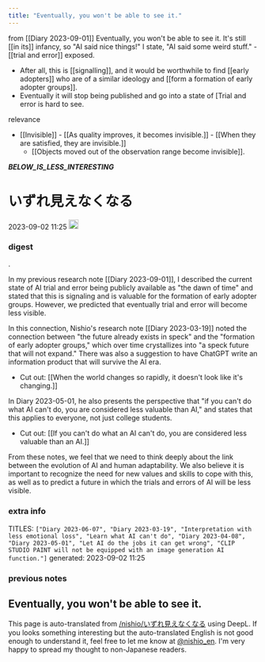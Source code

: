 ```yaml
---
title: "Eventually, you won't be able to see it."
---
```


from  [[Diary 2023-09-01]]
Eventually, you won't be able to see it.
It's still [[in its]] infancy, so "AI said nice things!" I state, "AI said some weird stuff."
    - [[trial and error]] exposed.
- After all, this is [[signalling]], and it would be worthwhile to find [[early adopters]] who are of a similar ideology and [[form a formation of early adopter groups]].
- Eventually it will stop being published and go into a state of [Trial and error is hard to see.

relevance
- [[Invisible]]
        - [[As quality improves, it becomes invisible.]]
        - [[When they are satisfied, they are invisible.]]
    - [[Objects moved out of the observation range become invisible]].

___BELOW_IS_LESS_INTERESTING___
# いずれ見えなくなる
 2023-09-02 11:25 <img src='https://scrapbox.io/api/pages/nishio-en/omni/icon' alt='omni.icon' height="19.5"/>
### digest
.

In my previous research note [[Diary 2023-09-01]], I described the current state of AI trial and error being publicly available as "the dawn of time" and stated that this is signaling and is valuable for the formation of early adopter groups. However, we predicted that eventually trial and error will become less visible.

In this connection, Nishio's research note [[Diary 2023-03-19]] noted the connection between "the future already exists in speck" and the "formation of early adopter groups," which over time crystallizes into "a speck future that will not expand." There was also a suggestion to have ChatGPT write an information product that will survive the AI era.
- Cut out: [[When the world changes so rapidly, it doesn't look like it's changing.]]

In Diary 2023-05-01, he also presents the perspective that "if you can't do what AI can't do, you are considered less valuable than AI," and states that this applies to everyone, not just college students.
- Cut out: [[If you can't do what an AI can't do, you are considered less valuable than an AI.]]

From these notes, we feel that we need to think deeply about the link between the evolution of AI and human adaptability. We also believe it is important to recognize the need for new values and skills to cope with this, as well as to predict a future in which the trials and errors of AI will be less visible.

### extra info
TITLES: `["Diary 2023-06-07", "Diary 2023-03-19", "Interpretation with less emotional loss", "Learn what AI can't do", "Diary 2023-04-08", "Diary 2023-05-01", "Let AI do the jobs it can get wrong", "CLIP STUDIO PAINT will not be equipped with an image generation AI function."]`
generated: 2023-09-02 11:25
### previous notes
Eventually, you won't be able to see it.
---
This page is auto-translated from [/nishio/いずれ見えなくなる](https://scrapbox.io/nishio/いずれ見えなくなる) using DeepL. If you looks something interesting but the auto-translated English is not good enough to understand it, feel free to let me know at [@nishio_en](https://twitter.com/nishio_en). I'm very happy to spread my thought to non-Japanese readers.